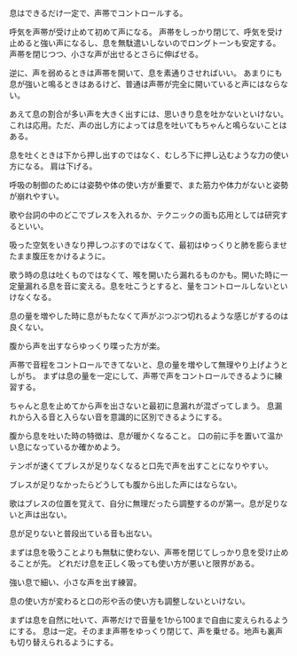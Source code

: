 息はできるだけ一定で、声帯でコントロールする。

呼気を声帯が受け止めて初めて声になる。
声帯をしっかり閉じて、呼気を受け止めると強い声になるし、息を無駄遣いしないのでロングトーンも安定する。
声帯を閉じつつ、小さな声が出せるとさらに伸ばせる。

逆に、声を弱めるときは声帯を開いて、息を素通りさせればいい。
あまりにも息が強いと鳴るときはあるけど、普通は声帯が完全に開いていると声にはならない。

あえて息の割合が多い声を大きく出すには、思いきり息を吐かないといけない。
これは応用。ただ、声の出し方によっては息を吐いてもちゃんと鳴らないことはある。

息を吐くときは下から押し出すのではなく、むしろ下に押し込むような力の使い方になる。
肩は下げる。

呼吸の制御のためには姿勢や体の使い方が重要で、また筋力や体力がないと姿勢が崩れやすい。

歌や台詞の中のどこでブレスを入れるか、テクニックの面も応用としては研究するといい。

吸った空気をいきなり押しつぶすのではなくて、最初はゆっくりと肺を膨らませたまま腹圧をかけるように。

歌う時の息は吐くものではなくて、喉を開いたら漏れるものかも。開いた時に一定量漏れる息を音に変える。息を吐こうとすると、量をコントロールしないといけなくなる。

息の量を増やした時に息がもたなくて声がぷつぷつ切れるような感じがするのは良くない。

腹から声を出すならゆっくり喋った方が楽。

声帯で音程をコントロールできてないと、息の量を増やして無理やり上げようとしがち。
まずは息の量を一定にして、声帯で声をコントロールできるように練習する。

ちゃんと息を止めてから声を出さないと最初に息漏れが混ざってしまう。
息漏れから入る音と入らない音を意識的に区別できるようにする。

腹から息を吐いた時の特徴は、息が暖かくなること。
口の前に手を置いて温かい息になっているか確かめよう。

テンポが速くてブレスが足りなくなると口先で声を出すことになりやすい。

ブレスが足りなかったらどうしても腹から出した声にはならない。

歌はブレスの位置を覚えて、自分に無理だったら調整するのが第一。息が足りないと声は出ない。

息が足りないと普段出ている音も出ない。

まずは息を吸うことよりも無駄に使わない、声帯を閉じてしっかり息を受け止めることが先。
どれだけ息を正しく吸っても使い方が悪いと限界がある。

強い息で細い、小さな声を出す練習。

息の使い方が変わると口の形や舌の使い方も調整しないといけない。

まずは息を自然に吐いて、声帯だけで音量を1から100まで自由に変えられるようにする。
息は一定。そのまま声帯をゆっくり閉じて、声を乗せる。地声も裏声も切り替えられるようにする。
